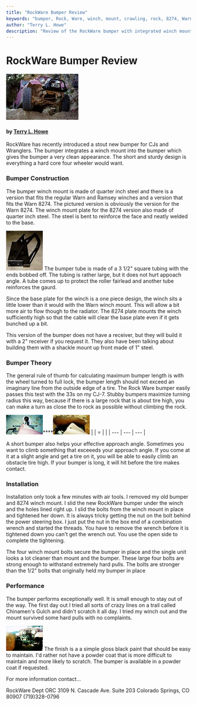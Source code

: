 ```yaml
---
title: "RockWare Bumper Review"
keywords: "bumper, Rock, Ware, winch, mount, crawling, rock, 8274, Warn, Ramsey"
author: "Terry L. Howe"
description: "Review of the RockWare bumper with integrated winch mount.  This new bumper has an integrated winch mount for a regular Warn or Ramsey winch or for the Warn 8274.  It is short for hard core wheeling."
---
```


# RockWare Bumper Review

[![RockWare bumper in action](/body/rockware2_.jpg)](/body/rockware2.jpg)

#### by [Terry L. Howe](txh3202@worldnet.att.net)

RockWare has recently introduced a stout new bumper for CJs and
Wranglers.  The bumper integrates a winch mount into the bumper
which gives the bumper a very clean appearance.  The short and
sturdy design is everything a hard core four wheeler would want.

### Bumper Construction

The bumper winch mount is made of quarter inch steel and there is
a version that fits the regular Warn and Ramsey winches and a version
that fits the Warn 8274.  The pictured version is obviously the
version for the Warn 8274.  The winch mount plate for the 8274
version also made of quarter inch steel.  The steel is bent to
reinforce the face and neatly welded to the base.

[![RockWare Bumper](/body/rockware1_.jpg)](/body/rockware1.jpg)
The bumper tube is made of a 3 1/2" square tubing with
the ends bobbed off.  The tubing is rather large, but it does
not hurt appoach angle.  A tube comes up to protect the roller
fairlead and another tube reinforces the gaurd.

Since the base plate for the winch is a one piece design, the
winch sits a little lower than it would with the Warn winch mount.
This will allow a bit more air to flow though to the radiator.  The
8274 plate mounts the winch sufficiently high so that the cable
will clear the base plate even if it gets bunched up a bit.

This version of the bumper does not have a receiver, but they will
build it with a 2" receiver if you request it.  They also have
been talking about building them with a shackle mount up front made
of 1" steel.

### Bumper Theory

The general rule of thumb for calculating maximum bumper length is
with the wheel turned to full lock, the bumper length should not
exceed an imaginary line from the outside edge of a tire.  The Rock
Ware bumper easily passes this test with the 33s on my CJ-7.  Stubby
bumpers maximize turning radius this way, because if there is a large
rock that is about tire high, you can make a turn as close the to
rock as possible without climbing the rock.

[![Maximum turning radius measurement](/body/rockware5_.jpg)](/body/rockware5.jpg)****[![Maximum turning radius](/body/rockware3_.jpg)](/body/rockware3.jpg)
|  | = |  |
| --- | --- | --- |

A short bumper also helps your effective approach angle.  Sometimes
you want to climb something that exceeeds your approach angle.  If you
come at it at a slight angle and get a tire on it, you will be able
to easily climb an obstacle tire high.  If your bumper is long, it
will hit before the tire makes contact.

### Installation

Installation only took a few minutes with air tools.  I removed
my old bumper and 8274 winch mount.  I slid the new RockWare bumper
under the winch and the holes lined right up.  I slid the bolts from
the winch mount in place and tightened her down.  It is always tricky
getting the nut on the bolt behind the power steering box.  I just
put the nut in the box end of a combination wrench and started the
threads.  You have to remove the wrench before it is tightened down
you can't get the wrench out.  You use the open side to complete the
tightening.

The four winch mount bolts secure the bumper in place and the single
unit looks a lot cleaner than mount and the bumper.  These large
four bolts are strong enough to withstand extremely hard pulls.  The
bolts are stronger than the 1/2" bolts that originally held my
bumper in place

### Performance

The bumper performs exceptionally well.  It is small enough to stay
out of the way.  The first day out I tried all sorts of crazy lines
on a trail called Chinamen's Gulch and didn't scratch it all day.
I tried my winch out and the mount survived some hard pulls with
no complaints.

[![RockWare bumper turning](/body/rockware4_.jpg)](/body/rockware4.jpg)
The finish is a a simple gloss black paint that should be easy to
maintain.  I'd rather not have a powder coat that is more difficult
to maintain and more likely to scratch.  The bumper is available
in a powder coat if requested.

For more information contact...

RockWare
Dept ORC
3109 N. Cascade Ave. Suite 203
Colorado Springs, CO   80907
(719)328-0796